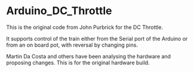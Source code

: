 # Arduino_DC_Throttle

This is the original code from John Purbrick for the DC Throttle.

It supports control of the train either from the Serial port of the Arduino or from an on board pot, with reversal by changing pins.

Martin Da Costa and others have been analysing the hardware and proposing changes. This is for the original hardware build.

